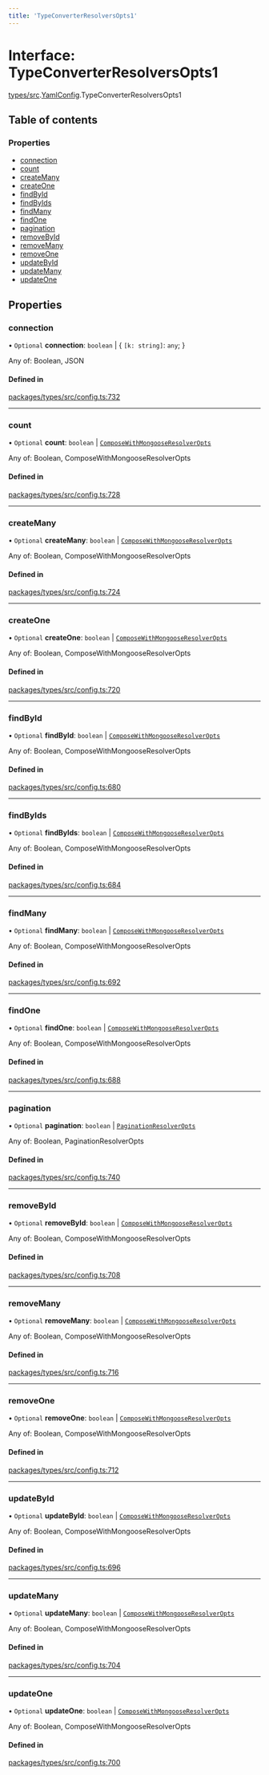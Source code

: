 ```yaml
---
title: 'TypeConverterResolversOpts1'
---
```


# Interface: TypeConverterResolversOpts1

[types/src](../modules/types_src).[YamlConfig](../modules/types_src.YamlConfig).TypeConverterResolversOpts1

## Table of contents

### Properties

- [connection](types_src.YamlConfig.TypeConverterResolversOpts1#connection)
- [count](types_src.YamlConfig.TypeConverterResolversOpts1#count)
- [createMany](types_src.YamlConfig.TypeConverterResolversOpts1#createmany)
- [createOne](types_src.YamlConfig.TypeConverterResolversOpts1#createone)
- [findById](types_src.YamlConfig.TypeConverterResolversOpts1#findbyid)
- [findByIds](types_src.YamlConfig.TypeConverterResolversOpts1#findbyids)
- [findMany](types_src.YamlConfig.TypeConverterResolversOpts1#findmany)
- [findOne](types_src.YamlConfig.TypeConverterResolversOpts1#findone)
- [pagination](types_src.YamlConfig.TypeConverterResolversOpts1#pagination)
- [removeById](types_src.YamlConfig.TypeConverterResolversOpts1#removebyid)
- [removeMany](types_src.YamlConfig.TypeConverterResolversOpts1#removemany)
- [removeOne](types_src.YamlConfig.TypeConverterResolversOpts1#removeone)
- [updateById](types_src.YamlConfig.TypeConverterResolversOpts1#updatebyid)
- [updateMany](types_src.YamlConfig.TypeConverterResolversOpts1#updatemany)
- [updateOne](types_src.YamlConfig.TypeConverterResolversOpts1#updateone)

## Properties

### connection

• `Optional` **connection**: `boolean` \| { `[k: string]`: `any`;  }

Any of: Boolean, JSON

#### Defined in

[packages/types/src/config.ts:732](https://github.com/Urigo/graphql-mesh/blob/master/packages/types/src/config.ts#L732)

___

### count

• `Optional` **count**: `boolean` \| [`ComposeWithMongooseResolverOpts`](types_src.YamlConfig.ComposeWithMongooseResolverOpts)

Any of: Boolean, ComposeWithMongooseResolverOpts

#### Defined in

[packages/types/src/config.ts:728](https://github.com/Urigo/graphql-mesh/blob/master/packages/types/src/config.ts#L728)

___

### createMany

• `Optional` **createMany**: `boolean` \| [`ComposeWithMongooseResolverOpts`](types_src.YamlConfig.ComposeWithMongooseResolverOpts)

Any of: Boolean, ComposeWithMongooseResolverOpts

#### Defined in

[packages/types/src/config.ts:724](https://github.com/Urigo/graphql-mesh/blob/master/packages/types/src/config.ts#L724)

___

### createOne

• `Optional` **createOne**: `boolean` \| [`ComposeWithMongooseResolverOpts`](types_src.YamlConfig.ComposeWithMongooseResolverOpts)

Any of: Boolean, ComposeWithMongooseResolverOpts

#### Defined in

[packages/types/src/config.ts:720](https://github.com/Urigo/graphql-mesh/blob/master/packages/types/src/config.ts#L720)

___

### findById

• `Optional` **findById**: `boolean` \| [`ComposeWithMongooseResolverOpts`](types_src.YamlConfig.ComposeWithMongooseResolverOpts)

Any of: Boolean, ComposeWithMongooseResolverOpts

#### Defined in

[packages/types/src/config.ts:680](https://github.com/Urigo/graphql-mesh/blob/master/packages/types/src/config.ts#L680)

___

### findByIds

• `Optional` **findByIds**: `boolean` \| [`ComposeWithMongooseResolverOpts`](types_src.YamlConfig.ComposeWithMongooseResolverOpts)

Any of: Boolean, ComposeWithMongooseResolverOpts

#### Defined in

[packages/types/src/config.ts:684](https://github.com/Urigo/graphql-mesh/blob/master/packages/types/src/config.ts#L684)

___

### findMany

• `Optional` **findMany**: `boolean` \| [`ComposeWithMongooseResolverOpts`](types_src.YamlConfig.ComposeWithMongooseResolverOpts)

Any of: Boolean, ComposeWithMongooseResolverOpts

#### Defined in

[packages/types/src/config.ts:692](https://github.com/Urigo/graphql-mesh/blob/master/packages/types/src/config.ts#L692)

___

### findOne

• `Optional` **findOne**: `boolean` \| [`ComposeWithMongooseResolverOpts`](types_src.YamlConfig.ComposeWithMongooseResolverOpts)

Any of: Boolean, ComposeWithMongooseResolverOpts

#### Defined in

[packages/types/src/config.ts:688](https://github.com/Urigo/graphql-mesh/blob/master/packages/types/src/config.ts#L688)

___

### pagination

• `Optional` **pagination**: `boolean` \| [`PaginationResolverOpts`](types_src.YamlConfig.PaginationResolverOpts)

Any of: Boolean, PaginationResolverOpts

#### Defined in

[packages/types/src/config.ts:740](https://github.com/Urigo/graphql-mesh/blob/master/packages/types/src/config.ts#L740)

___

### removeById

• `Optional` **removeById**: `boolean` \| [`ComposeWithMongooseResolverOpts`](types_src.YamlConfig.ComposeWithMongooseResolverOpts)

Any of: Boolean, ComposeWithMongooseResolverOpts

#### Defined in

[packages/types/src/config.ts:708](https://github.com/Urigo/graphql-mesh/blob/master/packages/types/src/config.ts#L708)

___

### removeMany

• `Optional` **removeMany**: `boolean` \| [`ComposeWithMongooseResolverOpts`](types_src.YamlConfig.ComposeWithMongooseResolverOpts)

Any of: Boolean, ComposeWithMongooseResolverOpts

#### Defined in

[packages/types/src/config.ts:716](https://github.com/Urigo/graphql-mesh/blob/master/packages/types/src/config.ts#L716)

___

### removeOne

• `Optional` **removeOne**: `boolean` \| [`ComposeWithMongooseResolverOpts`](types_src.YamlConfig.ComposeWithMongooseResolverOpts)

Any of: Boolean, ComposeWithMongooseResolverOpts

#### Defined in

[packages/types/src/config.ts:712](https://github.com/Urigo/graphql-mesh/blob/master/packages/types/src/config.ts#L712)

___

### updateById

• `Optional` **updateById**: `boolean` \| [`ComposeWithMongooseResolverOpts`](types_src.YamlConfig.ComposeWithMongooseResolverOpts)

Any of: Boolean, ComposeWithMongooseResolverOpts

#### Defined in

[packages/types/src/config.ts:696](https://github.com/Urigo/graphql-mesh/blob/master/packages/types/src/config.ts#L696)

___

### updateMany

• `Optional` **updateMany**: `boolean` \| [`ComposeWithMongooseResolverOpts`](types_src.YamlConfig.ComposeWithMongooseResolverOpts)

Any of: Boolean, ComposeWithMongooseResolverOpts

#### Defined in

[packages/types/src/config.ts:704](https://github.com/Urigo/graphql-mesh/blob/master/packages/types/src/config.ts#L704)

___

### updateOne

• `Optional` **updateOne**: `boolean` \| [`ComposeWithMongooseResolverOpts`](types_src.YamlConfig.ComposeWithMongooseResolverOpts)

Any of: Boolean, ComposeWithMongooseResolverOpts

#### Defined in

[packages/types/src/config.ts:700](https://github.com/Urigo/graphql-mesh/blob/master/packages/types/src/config.ts#L700)

